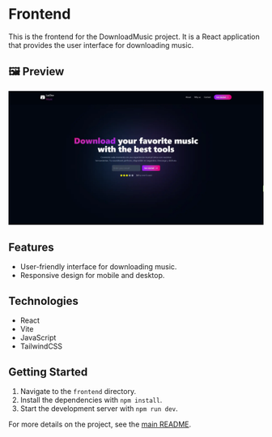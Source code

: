 # Frontend

This is the frontend for the DownloadMusic project. It is a React application that provides the user interface for downloading music.

## 🖼️ Preview

<div align="center">
  <img src="./src/assets/ResultProyect.webp" alt="DownloadMusic Project Preview" width="800">
</div>

## Features

- User-friendly interface for downloading music.
- Responsive design for mobile and desktop.

## Technologies

- React
- Vite
- JavaScript
- TailwindCSS

## Getting Started

1. Navigate to the `frontend` directory.
2. Install the dependencies with `npm install`.
3. Start the development server with `npm run dev`.

For more details on the project, see the [main README](../README.md).